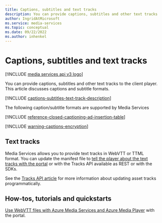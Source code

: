 ```yaml
---
title: Captions, subtitles and text tracks
description: You can provide captions, subtitles and other text tracks to the client player. This article discusses captions and subtitle formats.
author: IngridAtMicrosoft
ms.service: media-services
ms.topic: conceptual
ms.date: 09/22/2022
ms.author: inhenkel
---
```


# Captions, subtitles and text tracks

[!INCLUDE [media services api v3 logo](./includes/v3-hr.md)]

You can provide captions, subtitles and other text tracks to the client player. This article discusses captions and subtitle formats.

[!INCLUDE [captions-subtitles-text-track-description](includes/captions-subtitles-text-track-description.md)]

The following caption/subtitle formats are supported by Media Services

<!-- captions -->

[!INCLUDE [reference-closed-captioning-ad-insertion-table](includes/reference-closed-captioning-ad-insertion-table.md)]

[!INCLUDE [warning-captions-encryption](includes/warning-captions-encryption.md)]

## Text tracks

Media Services allows you to provide text tracks in WebVTT or TTML format. You can update the manifest file to [tell the player about the text tracks with the portal](amp-captions-tutorial.md) or with the Tracks API available as REST or with the SDKs.

See the [Tracks API article](tracks-concept.md) for more information about updating asset tracks programmatically.

## How-tos, tutorials and quickstarts

[Use WebVTT files with Azure Media Services and Azure Media Player](amp-captions-tutorial.md) with the portal.
